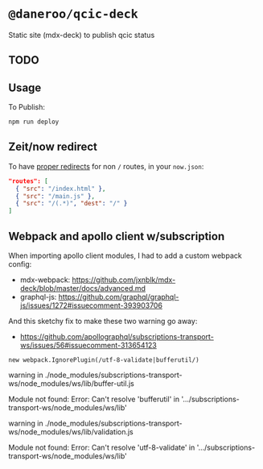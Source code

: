 # `@daneroo/qcic-deck`

Static site (mdx-deck) to publish qcic status

## TODO

## Usage

To Publish:

```bash
npm run deploy
```

## Zeit/now redirect

To have [proper redirects](https://zeit.co/docs/v2/deployments/routes/) 
for non `/` routes, in your `now.json`:

```json
"routes": [
  { "src": "/index.html" },
  { "src": "/main.js" },
  { "src": "/(.*)", "dest": "/" }
]
```

## Webpack and apollo client w/subscription

When importing apollo client modules, I had to add a custom webpack config:

- mdx-webpack: <https://github.com/jxnblk/mdx-deck/blob/master/docs/advanced.md>
- graphql-js: <https://github.com/graphql/graphql-js/issues/1272#issuecomment-393903706>

And this sketchy fix to make these two warning go away:
- <https://github.com/apollographql/subscriptions-transport-ws/issues/56#issuecomment-313654123>

```
new webpack.IgnorePlugin(/utf-8-validate|bufferutil/)
```
warning  in ./node_modules/subscriptions-transport-ws/node_modules/ws/lib/buffer-util.js

Module not found: Error: Can't resolve 'bufferutil' in '.../subscriptions-transport-ws/node_modules/ws/lib'

 warning  in ./node_modules/subscriptions-transport-ws/node_modules/ws/lib/validation.js

Module not found: Error: Can't resolve 'utf-8-validate' in '.../subscriptions-transport-ws/node_modules/ws/lib'

